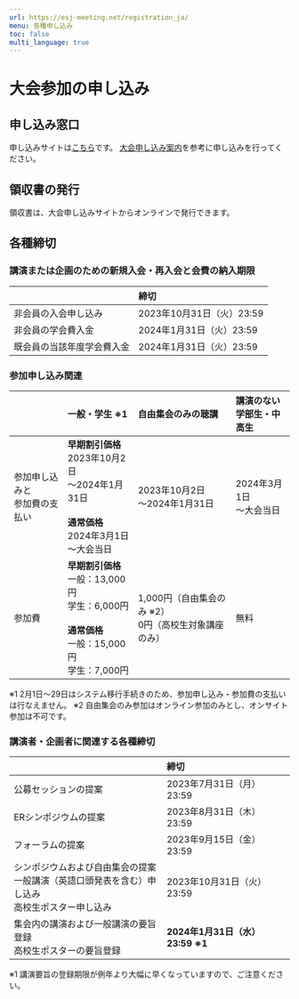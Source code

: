 ```yaml
---
url: https://esj-meeting.net/registration_ja/
menu: 各種申し込み
toc: false
multi_language: true
---
```


# 大会参加の申し込み

## 申し込み窓口

申し込みサイトは[こちら](https://iap-jp.org/esj/conf/login.php)です。
[大会申し込み案内](registration_guidelines_ja)を参考に申し込みを行ってください。

## 領収書の発行

領収書は、大会申し込みサイトからオンラインで発行できます。

## 各種締切

### 講演または企画のための新規入会・再入会と会費の納入期限

|                            | 締切                      |
| :------------------------- | :------------------------ |
| 非会員の入会申し込み       | 2023年10月31日（火）23:59 |
| 非会員の学会費入金         | 2024年1月31日（火）23:59  |
| 既会員の当該年度学会費入金 | 2024年1月31日（火）23:59  |

### 参加申し込み関連

|                                  | 一般・学生 ※1                                                                                             | 自由集会のみの聴講                                       | 講演のない<br>学部生・中高生 |
| :------------------------------- | :--------------------------------------------------------------------------------------------------------- | :------------------------------------------------------- | :--------------------------- |
| 参加申し込みと<br>参加費の支払い | **早期割引価格**<br>2023年10月2日<br>〜2024年1月31日<br><br>**通常価格**<br>2024年3月1日<br>〜大会当日     | 2023年10月2日<br>〜2024年1月31日                         | 2024年3月1日<br>〜大会当日   |
| 参加費                           | **早期割引価格**<br>一般：13,000円<br>学生：6,000円<br><br>**通常価格**<br>一般：15,000円<br>学生：7,000円 | 1,000円（自由集会のみ ※2）<Br>0円（高校生対象講座のみ） | 無料                         |

※1 2月1日〜29日はシステム移行手続きのため、参加申し込み・参加費の支払いは行なえません。
※2 自由集会のみ参加はオンライン参加のみとし、オンサイト参加は不可です。

### 講演者・企画者に関連する各種締切

|                                                                                                      | 締切                              |
| :--------------------------------------------------------------------------------------------------- | :-------------------------------- |
| 公募セッションの提案                                                                                 | 2023年7月31日（月） 23:59         |
| ERシンポジウムの提案                                                                                 | 2023年8月31日（木） 23:59         |
| フォーラムの提案                                                                                     | 2023年9月15日（金） 23:59         |
| シンポジウムおよび自由集会の提案<br>一般講演（英語口頭発表を含む）申し込み<br>高校生ポスター申し込み | 2023年10月31日（火） 23:59        |
| 集会内の講演および一般講演の要旨登録<br>高校生ポスターの要旨登録                                     | **2024年1月31日（水） 23:59 ※1** |

※1 講演要旨の登録期限が例年より大幅に早くなっていますので、ご注意ください。
